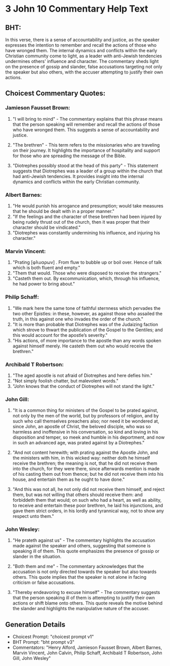# 3 John 10 Commentary Help Text

## BHT:
In this verse, there is a sense of accountability and justice, as the speaker expresses the intention to remember and recall the actions of those who have wronged them. The internal dynamics and conflicts within the early Christian community come to light, as a leader with anti-Jewish tendencies undermines others' influence and character. The commentary sheds light on the presence of gossip and slander, false accusations targeting not only the speaker but also others, with the accuser attempting to justify their own actions.

## Choicest Commentary Quotes:
### Jamieson Fausset Brown:
1. "I will bring to mind" - The commentary explains that this phrase means that the person speaking will remember and recall the actions of those who have wronged them. This suggests a sense of accountability and justice.

2. "The brethren" - This term refers to the missionaries who are traveling on their journey. It highlights the importance of hospitality and support for those who are spreading the message of the Bible.

3. "Diotrephes possibly stood at the head of this party" - This statement suggests that Diotrephes was a leader of a group within the church that had anti-Jewish tendencies. It provides insight into the internal dynamics and conflicts within the early Christian community.

### Albert Barnes:
1. "He would punish his arrogance and presumption; would take measures that he should be dealt with in a proper manner."
2. "If the feelings and the character of these brethren had been injured by being rudely thrust out of the church, then it was proper that their character should be vindicated."
3. "Diotrephes was constantly undermining his influence, and injuring his character."

### Marvin Vincent:
1. "Prating [φλυαρων] . From fluw to bubble up or boil over. Hence of talk which is both fluent and empty."
2. "Them that would. Those who were disposed to receive the strangers."
3. "Casteth them out. By excommunication, which, through his influence, he had power to bring about."

### Philip Schaff:
1. "We mark here the same tone of faithful sternness which pervades the two other Epistles: in these, however, as against those who assailed the truth, in this against one who invades the order of the church."
2. "It is more than probable that Diotrephes was of the Judaizing faction which strove to thwart the publication of the Gospel to the Gentiles; and this would account for the apostle’s severity."
3. "His actions, of more importance to the apostle than any words spoken against himself merely. He casteth them out who would receive the brethren."

### Archibald T Robertson:
1. "The aged apostle is not afraid of Diotrephes and here defies him." 
2. "Not simply foolish chatter, but malevolent words." 
3. "John knows that the conduct of Diotrephes will not stand the light."

### John Gill:
1. "It is a common thing for ministers of the Gospel to be prated against, not only by the men of the world, but by professors of religion, and by such who call themselves preachers also; nor need it be wondered at, since John, an apostle of Christ, the beloved disciple, who was so harmless and inoffensive in his conversation, so kind and loving in his disposition and temper, so meek and humble in his deportment, and now in such an advanced age, was prated against by a Diotrephes." 

2. "And not content herewith; with prating against the Apostle John, and the ministers with him, in this wicked way: neither doth he himself receive the brethren; the meaning is not, that he did not receive them into the church, for they were there, since afterwards mention is made of his casting them out from thence; but he did not receive them into his house, and entertain them as he ought to have done."

3. "And this was not all, he not only did not receive them himself, and reject them, but was not willing that others should receive them: and forbiddeth them that would; on such who had a heart, as well as ability, to receive and entertain these poor brethren, he laid his injunctions, and gave them strict orders, in his lordly and tyrannical way, not to show any respect unto them."

### John Wesley:
1. "He prateth against us" - The commentary highlights the accusation made against the speaker and others, suggesting that someone is speaking ill of them. This quote emphasizes the presence of gossip or slander in the situation.

2. "Both them and me" - The commentary acknowledges that the accusation is not only directed towards the speaker but also towards others. This quote implies that the speaker is not alone in facing criticism or false accusations.

3. "Thereby endeavoring to excuse himself" - The commentary suggests that the person speaking ill of them is attempting to justify their own actions or shift blame onto others. This quote reveals the motive behind the slander and highlights the manipulative nature of the accuser.


## Generation Details
- Choicest Prompt: "choicest prompt v1"
- BHT Prompt: "bht prompt v3"
- Commentators: "Henry Alford, Jamieson Fausset Brown, Albert Barnes, Marvin Vincent, John Calvin, Philip Schaff, Archibald T Robertson, John Gill, John Wesley"
